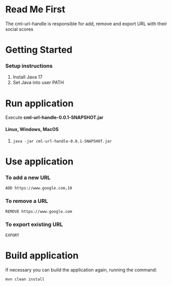 # Read Me First
The cml-url-handle is responsible for add, remove and export URL with their social scores

# Getting Started

### Setup instructions
1. Install Java 17
2. Set Java into user PATH

# Run application
Execute **cml-url-handle-0.0.1-SNAPSHOT.jar**

#### Linux, Windows, MacOS
1. `java -jar cml-url-handle-0.0.1-SNAPSHOT.jar`

# Use application
### To add a new URL
    ADD https://www.google.com,10

### To remove a URL
    REMOVE https://www.google.com

### To export existing URL
    EXPORT

# Build application
If necessary you can build the application again, running the command:
    
    mvn clean install